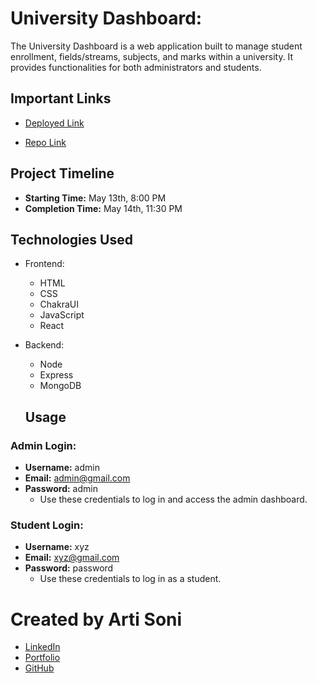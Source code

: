# University Dashboard:

The University Dashboard is a web application built to manage student enrollment, fields/streams, subjects, and marks within a university. It provides functionalities for both administrators and students.

## Important Links

- [Deployed Link](https://rurux-frontend-lemon.vercel.app/)

- [Repo Link]()

## Project Timeline

- **Starting Time:** May 13th, 8:00 PM
- **Completion Time:** May 14th, 11:30 PM

## Technologies Used

- Frontend:

  - HTML
  - CSS
  - ChakraUI
  - JavaScript
  - React

- Backend:

  - Node
  - Express
  - MongoDB

  ## Usage

### Admin Login:

- **Username:** admin
- **Email:** admin@gmail.com
- **Password:** admin
  - Use these credentials to log in and access the admin dashboard.

### Student Login:

- **Username:** xyz
- **Email:** xyz@gmail.com
- **Password:** password
  - Use these credentials to log in as a student.

# Created by Arti Soni

- [LinkedIn](https://www.linkedin.com/in/arti-soni/)
- [Portfolio](https://artisonii.github.io/)
- [GitHub](https://github.com/artisonii)
